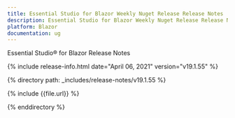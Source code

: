 ```yaml
---
title: Essential Studio for Blazor Weekly Nuget Release Release Notes  
description: Essential Studio for Blazor Weekly Nuget Release Release Notes  
platform: Blazor
documentation: ug
---
```


Essential Studio&reg; for Blazor  Release Notes  

{% include release-info.html date="April 06, 2021"  version="v19.1.55" %} 

{% directory path: _includes/release-notes/v19.1.55 %}

{% include {{file.url}} %}

{% enddirectory %}


